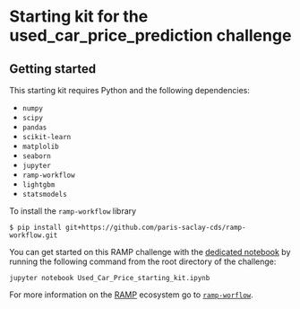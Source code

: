 # Starting kit for the used_car_price_prediction challenge

## Getting started

This starting kit requires Python and the following dependencies:

* `numpy`
* `scipy`
* `pandas`
* `scikit-learn`
* `matplolib`
* `seaborn`
* `jupyter`
* `ramp-workflow`
* `lightgbm`
* `statsmodels`


To install the `ramp-workflow` library 
  ```
  $ pip install git+https://github.com/paris-saclay-cds/ramp-workflow.git
  ```

You can get started on this RAMP challenge with the
[dedicated notebook](Used_Car_Price_starting_kit.ipynb) by running the following command
from the root directory of the challenge:

```
jupyter notebook Used_Car_Price_starting_kit.ipynb
```

For more information on the [RAMP](http:www.ramp.studio) ecosystem go to
[`ramp-worflow`](https://github.com/paris-saclay-cds/ramp-workflow).